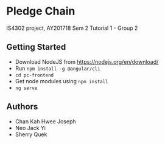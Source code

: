 # Pledge Chain
IS4302 project, AY201718 Sem 2
Tutorial 1 - Group 2

## Getting Started
* Download NodeJS from <https://nodejs.org/en/download/>
* Run `npm install -g @angular/cli`
* `cd pc-frontend`
* Get node modules using `npm install`
* `ng serve`

## Authors
* Chan Kah Hwee Joseph
* Neo Jack Yi
* Sherry Quek
